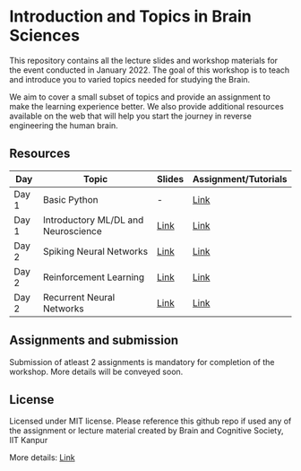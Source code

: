 # Introduction and Topics in Brain Sciences

This repository contains all the lecture slides and workshop materials for the event conducted in January 2022. The goal of this workshop is to teach and introduce you to varied topics needed for studying the Brain. 

We aim to cover a small subset of topics and provide an assignment to make the learning experience better. We also provide additional resources available on the web that will help you start the journey in reverse engineering the human brain.

## Resources

| Day | Topic | Slides | Assignment/Tutorials |
| ------ | ------ | ------ | ------ |
| Day 1 | Basic Python | - | [Link](https://colab.research.google.com/drive/1tAv3ZLSVPRRiKxs8G8m2boV0K32lFbjr?usp=sharing) |
| Day 1 | Introductory ML/DL and Neuroscience | [Link](ML_DL_basics/ML_DL_Intro.pdf)| [Link](https://colab.research.google.com/drive/1ZSXd0svqcWXqfyC_RXfxQYfdnDzV8VyS?usp=sharing)|
| Day 2| Spiking Neural Networks | [Link](Spiking_Neural_Networks/Spiking_NN.pdf)| [Link](https://colab.research.google.com/drive/1d08tPXgkP9yjdTZKg67RU9TSykovW_4_?usp=sharing)|
| Day 2 | Reinforcement Learning | [Link](RL/RL_workshop.pdf)| [Link](https://colab.research.google.com/drive/1FgMuQWM8pjAAZE4TDbE51KnDMLjvZmji?usp=sharing)|
| Day 2 | Recurrent Neural Networks | [Link](RNN/RNN_BCS.pdf)| [Link](https://colab.research.google.com/drive/1qC62fybCJ383WFTw4OrmojNtJsFWhDBC?usp=sharing) |

## Assignments and submission

Submission of atleast 2 assignments is mandatory for completion of the workshop. More details will be conveyed soon.

## License
Licensed under MIT license. Please reference this github repo if used any of the assignment or lecture material created by Brain and Cognitive Society, IIT Kanpur

More details: [Link](LICENSE)
